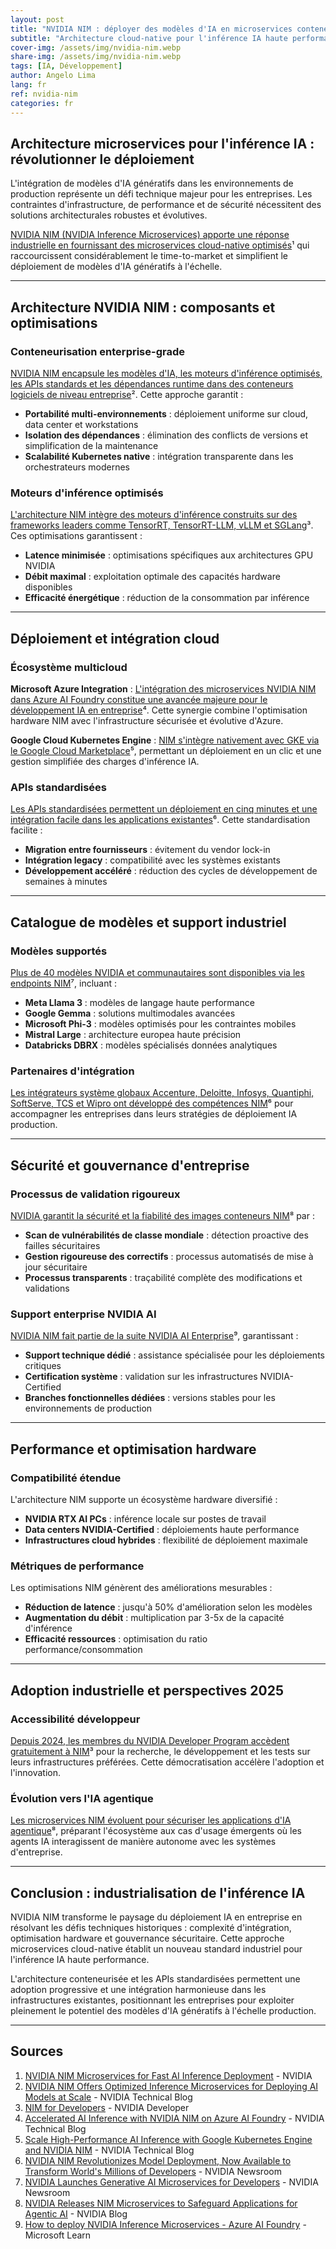 ```yaml
---
layout: post
title: "NVIDIA NIM : déployer des modèles d'IA en microservices conteneurisés"
subtitle: "Architecture cloud-native pour l'inférence IA haute performance en entreprise"
cover-img: /assets/img/nvidia-nim.webp
share-img: /assets/img/nvidia-nim.webp
tags: [IA, Développement]
author: Angelo Lima
lang: fr
ref: nvidia-nim
categories: fr
---
```


## Architecture microservices pour l'inférence IA : révolutionner le déploiement

L'intégration de modèles d'IA génératifs dans les environnements de production représente un défi technique majeur pour les entreprises. Les contraintes d'infrastructure, de performance et de sécurité nécessitent des solutions architecturales robustes et évolutives.

[NVIDIA NIM (NVIDIA Inference Microservices) apporte une réponse industrielle en fournissant des microservices cloud-native optimisés](https://www.nvidia.com/en-us/ai-data-science/products/nim-microservices/)¹ qui raccourcissent considérablement le time-to-market et simplifient le déploiement de modèles d'IA génératifs à l'échelle.

---

## Architecture NVIDIA NIM : composants et optimisations

### Conteneurisation enterprise-grade

[NVIDIA NIM encapsule les modèles d'IA, les moteurs d'inférence optimisés, les APIs standards et les dépendances runtime dans des conteneurs logiciels de niveau entreprise](https://developer.nvidia.com/blog/nvidia-nim-offers-optimized-inference-microservices-for-deploying-ai-models-at-scale/)². Cette approche garantit :

- **Portabilité multi-environnements** : déploiement uniforme sur cloud, data center et workstations
- **Isolation des dépendances** : élimination des conflicts de versions et simplification de la maintenance
- **Scalabilité Kubernetes native** : intégration transparente dans les orchestrateurs modernes

### Moteurs d'inférence optimisés

[L'architecture NIM intègre des moteurs d'inférence construits sur des frameworks leaders comme TensorRT, TensorRT-LLM, vLLM et SGLang](https://developer.nvidia.com/nim)³. Ces optimisations garantissent :

- **Latence minimisée** : optimisations spécifiques aux architectures GPU NVIDIA
- **Débit maximal** : exploitation optimale des capacités hardware disponibles
- **Efficacité énergétique** : réduction de la consommation par inférence

---

## Déploiement et intégration cloud

### Écosystème multicloud

**Microsoft Azure Integration** : [L'intégration des microservices NVIDIA NIM dans Azure AI Foundry constitue une avancée majeure pour le développement IA en entreprise](https://developer.nvidia.com/blog/accelerated-ai-inference-with-nvidia-nim-on-azure-ai-foundry/)⁴. Cette synergie combine l'optimisation hardware NIM avec l'infrastructure sécurisée et évolutive d'Azure.

**Google Cloud Kubernetes Engine** : [NIM s'intègre nativement avec GKE via le Google Cloud Marketplace](https://developer.nvidia.com/blog/scale-high-performance-ai-inference-with-google-kubernetes-engine-and-nvidia-nim/)⁵, permettant un déploiement en un clic et une gestion simplifiée des charges d'inférence IA.

### APIs standardisées

[Les APIs standardisées permettent un déploiement en cinq minutes et une intégration facile dans les applications existantes](https://nvidianews.nvidia.com/news/nvidia-nim-model-deployment-generative-ai-developers)⁶. Cette standardisation facilite :

- **Migration entre fournisseurs** : évitement du vendor lock-in
- **Intégration legacy** : compatibilité avec les systèmes existants
- **Développement accéléré** : réduction des cycles de développement de semaines à minutes

---

## Catalogue de modèles et support industriel

### Modèles supportés

[Plus de 40 modèles NVIDIA et communautaires sont disponibles via les endpoints NIM](https://nvidianews.nvidia.com/news/generative-ai-microservices-for-developers)⁷, incluant :

- **Meta Llama 3** : modèles de langage haute performance
- **Google Gemma** : solutions multimodales avancées  
- **Microsoft Phi-3** : modèles optimisés pour les contraintes mobiles
- **Mistral Large** : architecture europea haute précision
- **Databricks DBRX** : modèles spécialisés données analytiques

### Partenaires d'intégration

[Les intégrateurs système globaux Accenture, Deloitte, Infosys, Quantiphi, SoftServe, TCS et Wipro ont développé des compétences NIM](https://nvidianews.nvidia.com/news/nvidia-nim-model-deployment-generative-ai-developers)⁶ pour accompagner les entreprises dans leurs stratégies de déploiement IA production.

---

## Sécurité et gouvernance d'entreprise

### Processus de validation rigoureux

[NVIDIA garantit la sécurité et la fiabilité des images conteneurs NIM](https://blogs.nvidia.com/blog/nemo-guardrails-nim-microservices/)⁸ par :

- **Scan de vulnérabilités de classe mondiale** : détection proactive des failles sécuritaires
- **Gestion rigoureuse des correctifs** : processus automatisés de mise à jour sécuritaire
- **Processus transparents** : traçabilité complète des modifications et validations

### Support enterprise NVIDIA AI

[NVIDIA NIM fait partie de la suite NVIDIA AI Enterprise](https://learn.microsoft.com/en-us/azure/ai-foundry/how-to/deploy-nvidia-inference-microservice)⁹, garantissant :

- **Support technique dédié** : assistance spécialisée pour les déploiements critiques
- **Certification système** : validation sur les infrastructures NVIDIA-Certified
- **Branches fonctionnelles dédiées** : versions stables pour les environnements de production

---

## Performance et optimisation hardware

### Compatibilité étendue

L'architecture NIM supporte un écosystème hardware diversifié :

- **NVIDIA RTX AI PCs** : inférence locale sur postes de travail
- **Data centers NVIDIA-Certified** : déploiements haute performance
- **Infrastructures cloud hybrides** : flexibilité de déploiement maximale

### Métriques de performance

Les optimisations NIM génèrent des améliorations mesurables :

- **Réduction de latence** : jusqu'à 50% d'amélioration selon les modèles
- **Augmentation du débit** : multiplication par 3-5x de la capacité d'inférence
- **Efficacité ressources** : optimisation du ratio performance/consommation

---

## Adoption industrielle et perspectives 2025

### Accessibilité développeur

[Depuis 2024, les membres du NVIDIA Developer Program accèdent gratuitement à NIM](https://developer.nvidia.com/nim)³ pour la recherche, le développement et les tests sur leurs infrastructures préférées. Cette démocratisation accélère l'adoption et l'innovation.

### Évolution vers l'IA agentique

[Les microservices NIM évoluent pour sécuriser les applications d'IA agentique](https://blogs.nvidia.com/blog/nemo-guardrails-nim-microservices/)⁸, préparant l'écosystème aux cas d'usage émergents où les agents IA interagissent de manière autonome avec les systèmes d'entreprise.

---

## Conclusion : industrialisation de l'inférence IA

NVIDIA NIM transforme le paysage du déploiement IA en entreprise en résolvant les défis techniques historiques : complexité d'intégration, optimisation hardware et gouvernance sécuritaire. Cette approche microservices cloud-native établit un nouveau standard industriel pour l'inférence IA haute performance.

L'architecture conteneurisée et les APIs standardisées permettent une adoption progressive et une intégration harmonieuse dans les infrastructures existantes, positionnant les entreprises pour exploiter pleinement le potentiel des modèles d'IA génératifs à l'échelle production.

---

## Sources

1. [NVIDIA NIM Microservices for Fast AI Inference Deployment](https://www.nvidia.com/en-us/ai-data-science/products/nim-microservices/) - NVIDIA
2. [NVIDIA NIM Offers Optimized Inference Microservices for Deploying AI Models at Scale](https://developer.nvidia.com/blog/nvidia-nim-offers-optimized-inference-microservices-for-deploying-ai-models-at-scale/) - NVIDIA Technical Blog  
3. [NIM for Developers](https://developer.nvidia.com/nim) - NVIDIA Developer
4. [Accelerated AI Inference with NVIDIA NIM on Azure AI Foundry](https://developer.nvidia.com/blog/accelerated-ai-inference-with-nvidia-nim-on-azure-ai-foundry/) - NVIDIA Technical Blog
5. [Scale High-Performance AI Inference with Google Kubernetes Engine and NVIDIA NIM](https://developer.nvidia.com/blog/scale-high-performance-ai-inference-with-google-kubernetes-engine-and-nvidia-nim/) - NVIDIA Technical Blog
6. [NVIDIA NIM Revolutionizes Model Deployment, Now Available to Transform World's Millions of Developers](https://nvidianews.nvidia.com/news/nvidia-nim-model-deployment-generative-ai-developers) - NVIDIA Newsroom
7. [NVIDIA Launches Generative AI Microservices for Developers](https://nvidianews.nvidia.com/news/generative-ai-microservices-for-developers) - NVIDIA Newsroom
8. [NVIDIA Releases NIM Microservices to Safeguard Applications for Agentic AI](https://blogs.nvidia.com/blog/nemo-guardrails-nim-microservices/) - NVIDIA Blog
9. [How to deploy NVIDIA Inference Microservices - Azure AI Foundry](https://learn.microsoft.com/en-us/azure/ai-foundry/how-to/deploy-nvidia-inference-microservice) - Microsoft Learn